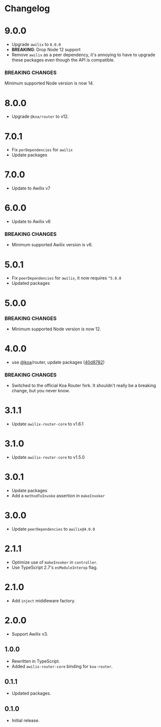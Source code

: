 # Changelog

# 9.0.0

* Upgrade `awilix` to `8.0.0`
* **BREAKING**: Drop Node 12 support
* Remove `awilix` as a peer dependency, it's annoying to have to upgrade these packages even though the API is compatible.

### BREAKING CHANGES

Minimum supported Node version is now 14.

# 8.0.0

* Upgrade `@koa/router` to v12.

# 7.0.1

* Fix `perDependencies` for `awilix`
* Update packages

# 7.0.0

* Update to Awilix v7

# 6.0.0

* Update to Awilix v6

### BREAKING CHANGES

* Minimum supported Awilix version is v6.

# 5.0.1

* Fix `peerDependencies` for `awilix`, it now requires `^5.0.0`
* Updated packages

# 5.0.0

### BREAKING CHANGES

* Minimum supported Node version is now 12.

# 4.0.0

* use [@koa](https://github.com/koa)/router, update packages ([40d8782](https://github.com/jeffijoe/awilix-koa/commit/40d8782))

### BREAKING CHANGES

* Switched to the official Koa Router fork. It shouldn't really be a breaking change, but you never know.

# 3.1.1

- Update `awilix-router-core` to v1.6.1

# 3.1.0

- Update `awilix-router-core` to v1.5.0

# 3.0.1

- Update packages
- Add a `methodToInvoke` assertion in `makeInvoker`

# 3.0.0

- Update `peerDependencies` to `awilix@4.0.0`

# 2.1.1

- Optimize use of `makeInvoker` in `controller`.
- Use TypeScript 2.7's `esModuleInterop` flag.

# 2.1.0

- Add `inject` middleware factory.

# 2.0.0

- Support Awilix v3.

## 1.0.0

- Rewritten in TypeScript.
- Added `awilix-router-core` binding for `koa-router`.

## 0.1.1

- Updated packages.

## 0.1.0

- Initial release.
